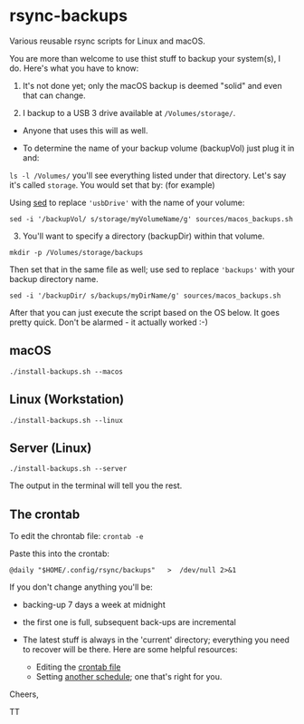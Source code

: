 # rsync-backups

Various reusable rsync scripts for Linux and macOS.

You are more than welcome to use thist stuff to backup your system(s), I do. Here's what you have to know:

1. It's not done yet; only the macOS backup is deemed "solid" and even that can change.

2. I backup to a USB 3 drive available at `/Volumes/storage/`.

* Anyone that uses this will as well.

* To determine the name of your backup volume (backupVol) just plug it in and:

`ls -l /Volumes/` you'll see everything listed under that directory. Let's say it's called `storage`. You would set that by: (for example)

Using [sed] to replace `'usbDrive'` with the name of your volume:

`sed -i '/backupVol/ s/storage/myVolumeName/g' sources/macos_backups.sh`

3. You'll want to specify a directory (backupDir) within that volume.

`mkdir -p /Volumes/storage/backups`

Then set that in the same file as well; use sed to replace `'backups'` with your backup directory name.

`sed -i '/backupDir/ s/backups/myDirName/g' sources/macos_backups.sh`

After that you can just execute the script based on the OS below. It goes pretty quick. Don't be alarmed - it actually worked :-)

## macOS

`./install-backups.sh --macos`

## Linux (Workstation)

`./install-backups.sh --linux`

## Server (Linux)

`./install-backups.sh --server`

The output in the terminal will tell you the rest.

## The crontab

To edit the chrontab file: `crontab -e`

Paste this into the crontab:

`@daily "$HOME/.config/rsync/backups"   >  /dev/null 2>&1`

If you don't change anything you'll be:

* backing-up 7 days a week at midnight

* the first one is full, subsequent back-ups are incremental

* The latest stuff is always in the 'current' directory; everything you need to recover will be there. Here are some helpful resources:
  * Editing the [crontab file]
  * Setting [another schedule]; one that's right for you.

Cheers,

TT

[sed]:http://sed.sourceforge.net/sed1line.txt
[crontab file]:https://youtu.be/UlVqobmcPuM?t=2m16s
[another schedule]:https://crontab.guru/
